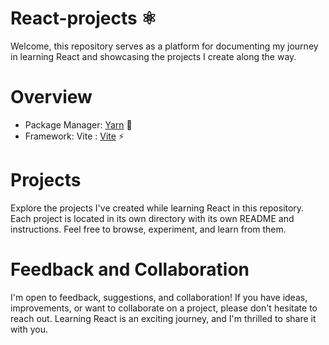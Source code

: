 # React-projects ⚛️
Welcome, this repository serves as a platform for documenting my journey in learning React and showcasing the projects I create along the way.

# Overview
* Package Manager: [Yarn](https://yarnpkg.com/) 🧶
* Framework: Vite : [Vite](https://vitejs.dev/) ⚡

# Projects
Explore the projects I've created while learning React in this repository. Each project is located in its own directory with its own README and instructions. Feel free to browse, experiment, and learn from them.

# Feedback and Collaboration
I'm open to feedback, suggestions, and collaboration! If you have ideas, improvements, or want to collaborate on a project, please don't hesitate to reach out. Learning React is an exciting journey, and I'm thrilled to share it with you.
 

